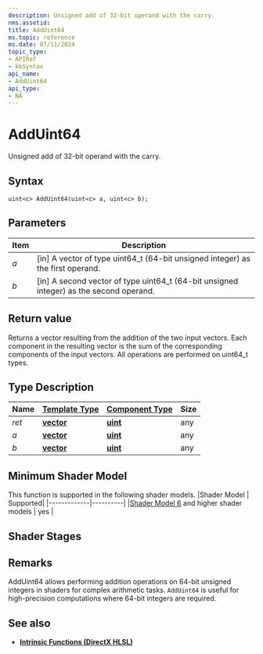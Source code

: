 ```yaml
---
description: Unsigned add of 32-bit operand with the carry.
nms.assetid:
title: AddUint64
ms.topic: reference
ms.date: 07/11/2024
topic_type:
- APIRef
- kbSyntax
api_name:
- AddUint64
api_type:
- NA
---
```



# AddUint64

Unsigned add of 32-bit operand with the carry.


## Syntax


```syntax
uint<c> AddUint64(uint<c> a, uint<c> b);
```


## Parameters

| Item | Description |
|------|-------------|
| *a* | [in] A vector of type uint64_t (64-bit unsigned integer) as the first operand.  |
| *b* | [in] A second vector of type uint64_t (64-bit unsigned integer) as the second operand.  |

## Return value

 Returns a vector resulting from the addition of the two input vectors. Each component in the resulting vector is the sum of the corresponding components of the input vectors. All operations are performed on uint64_t types.
## Type Description

| Name  | [**Template Type**](../direct3dhlsl/dx-graphics-hlsl-data-types.md)| [**Component Type**](../direct3dhlsl/dx-graphics-hlsl-data-types.md) | Size |
|-------|--------------------------------------------------------------------|----------------------------------------------------------------------|------|
| *ret* | [**vector**](../direct3dhlsl/dx-graphics-hlsl-vector.md) | [**uint**](../WinProg/windows-data-types) | any |
| *a* | [**vector**](../direct3dhlsl/dx-graphics-hlsl-vector.md) | [**uint**](../WinProg/windows-data-types) | any |
| *b* | [**vector**](../direct3dhlsl/dx-graphics-hlsl-vector.md) | [**uint**](../WinProg/windows-data-types) | any |

## Minimum Shader Model

This function is supported in the following shader models.
|Shader Model |	Supported|
|-------------|----------|
|[Shader Model 6](../direct3dhlsl/shader-model-6-0.md) and higher shader models | yes |

## Shader Stages


## Remarks

AddUint64 allows performing addition operations on 64-bit unsigned integers in shaders for complex arithmetic tasks.
`AddUint64` is useful for high-precision computations where 64-bit integers are required.

## See also


- [**Intrinsic Functions (DirectX HLSL)**](../direct3dhlsl/dx-graphics-hlsl-intrinsic-functions.md)